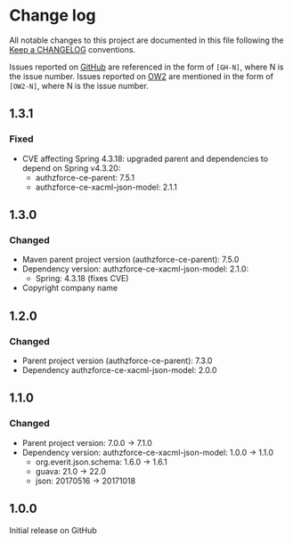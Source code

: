 # Change log
All notable changes to this project are documented in this file following the [Keep a CHANGELOG](http://keepachangelog.com) conventions. 

Issues reported on [GitHub](https://github.com/authzforce/core/issues) are referenced in the form of `[GH-N]`, where N is the issue number. Issues reported on [OW2](https://jira.ow2.org/browse/AUTHZFORCE/) are mentioned in the form of `[OW2-N]`, where N is the issue number.

## 1.3.1
### Fixed
- CVE affecting Spring 4.3.18: upgraded parent and dependencies to depend on Spring v4.3.20:
	- authzforce-ce-parent: 7.5.1
	- authzforce-ce-xacml-json-model: 2.1.1
	

## 1.3.0
### Changed
- Maven parent project version (authzforce-ce-parent): 7.5.0
- Dependency version: authzforce-ce-xacml-json-model: 2.1.0:
	- Spring: 4.3.18 (fixes CVE)
- Copyright company name


## 1.2.0
### Changed
- Parent project version (authzforce-ce-parent): 7.3.0
- Dependency authzforce-ce-xacml-json-model: 2.0.0


## 1.1.0
### Changed
- Parent project version: 7.0.0 -> 7.1.0
- Dependency version: authzforce-ce-xacml-json-model: 1.0.0 -> 1.1.0
	- org.everit.json.schema: 1.6.0 -> 1.6.1
	- guava: 21.0 -> 22.0
	- json: 20170516 -> 20171018


## 1.0.0
Initial release on GitHub

